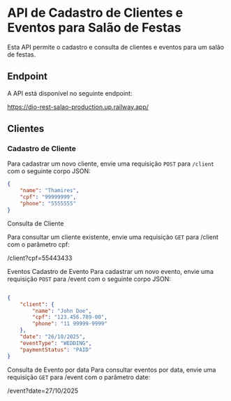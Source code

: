 # API de Cadastro de Clientes e Eventos para Salão de Festas

Esta API permite o cadastro e consulta de clientes e eventos para um salão de festas.

## Endpoint

A API está disponível no seguinte endpoint:

https://dio-rest-salao-production.up.railway.app/


## Clientes

### Cadastro de Cliente

Para cadastrar um novo cliente, envie uma requisição `POST` para `/client` com o seguinte corpo JSON:

```json
{
    "name": "Thamires",
    "cpf": "99999999",
    "phone": "5555555"
}
```
Consulta de Cliente

Para consultar um cliente existente, envie uma requisição `GET` para /client com o parâmetro cpf:

/client?cpf=55443433

Eventos
Cadastro de Evento
Para cadastrar um novo evento, envie uma requisição `POST` para /event com o seguinte corpo JSON:

```json

{
    "client": {
        "name": "John Doe",
        "cpf": "123.456.789-00",
        "phone": "11 99999-9999"
    },
    "date": "26/10/2025",
    "eventType": "WEDDING",
    "paymentStatus": "PAID"
}
```
Consulta de Evento por data
Para consultar eventos por data, envie uma requisição `GET` para /event com o parâmetro date:

/event?date=27/10/2025
